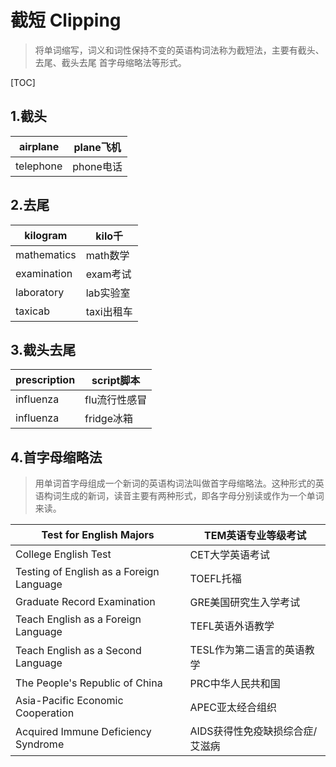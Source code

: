 # 截短  Clipping  

  

>   将单词缩写，词义和词性保持不变的英语构词法称为截短法，主要有截头、去尾、截头去尾 首字母缩略法等形式。  

  

[TOC]



##   1.截头  

| airplane  | plane飞机 |
| --------- | --------- |
| telephone | phone电话 |

  

##   2.去尾  

| kilogram    | kilo千     |
| ----------- | ---------- |
| mathematics | math数学   |
| examination | exam考试   |
| laboratory  | lab实验室  |
| taxicab     | taxi出租车 |

 

##   3.截头去尾  

| prescription | script脚本    |
| ------------ | ------------- |
| influenza    | flu流行性感冒 |
| influenza    | fridge冰箱    |

 

##   4.首字母缩略法  

>   用单词首字母组成一个新词的英语构词法叫做首字母缩略法。这种形式的英语构词生成的新词，读音主要有两种形式，即各字母分别读或作为一个单词来读。  

  

| Test for English Majors                  | TEM英语专业等级考试             |
| ---------------------------------------- | ------------------------------- |
| College English Test                     | CET大学英语考试                 |
| Testing of English as a Foreign Language | TOEFL托福                       |
| Graduate Record Examination              | GRE美国研究生入学考试           |
| Teach English as a Foreign  Language     | TEFL英语外语教学                |
| Teach English as a Second Language       | TESL作为第二语言的英语教学      |
| The People's Republic of China           | PRC中华人民共和国               |
| Asia-Pacific Economic Cooperation        | APEC亚太经合组织                |
| Acquired Immune Deficiency Syndrome      | AIDS获得性免疫缺损综合症/艾滋病 |